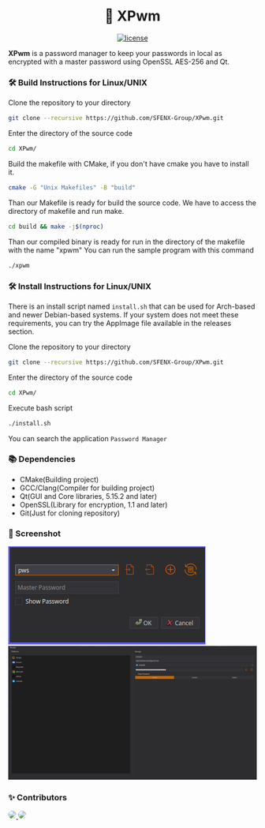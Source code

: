 <h1 align="center">
  🚀 XPwm
</h1>

<p align="center">
  <a href="https://github.com/SFENX-Group/XPwm/blob/main/LICENSE" target="blank">
    <img src="https://img.shields.io/github/license/xaprier/XPwm" alt="license" />
  </a>
</p>

<b>XPwm</b> is a password manager to keep your passwords in local as encrypted with a master password using OpenSSL AES-256 and Qt.


### 🛠️ Build Instructions for Linux/UNIX

Clone the repository to your directory

```sh
git clone --recursive https://github.com/SFENX-Group/XPwm.git
```

Enter the directory of the source code

```sh
cd XPwm/
```

Build the makefile with CMake, if you don't have cmake you have to install it.

```sh
cmake -G "Unix Makefiles" -B "build"
```

Than our Makefile is ready for build the source code. We have to access the directory of makefile and run make.

```sh
cd build && make -j$(nproc)
```

Than our compiled binary is ready for run in the directory of the makefile with the name "xpwm"
You can run the sample program with this command

```sh
./xpwm
```

### 🛠️ Install Instructions for Linux/UNIX

There is an install script named `install.sh` that can be used for Arch-based and newer Debian-based systems. If your system does not meet these requirements, you can try the AppImage file available in the releases section.

Clone the repository to your directory

```sh
git clone --recursive https://github.com/SFENX-Group/XPwm.git
```

Enter the directory of the source code

```sh
cd XPwm/
```

Execute bash script

```sh
./install.sh
```

You can search the application `Password Manager`

### 📚 Dependencies

- CMake(Building project)
- GCC/Clang(Compiler for building project)
- Qt(GUI and Core libraries, 5.15.2 and later)
- OpenSSL(Library for encryption, 1.1 and later)
- Git(Just for cloning repository)

### 📸 Screenshot 

![](https://raw.githubusercontent.com/SFENX-Group/XPwm/main/screenshot/login.png)
![](https://raw.githubusercontent.com/SFENX-Group/XPwm/main/screenshot/main.png)

### ✨ Contributors

<a href="https://github.com/SFENX-Group/XPwm/graphs/contributors">
  <img style="border-radius: 50%; height: 28px;" src="https://github.com/xaprier.png" />
  <img style="border-radius: 50%; height: 28px;" src="https://github.com/atlaxt.png" />
</a>